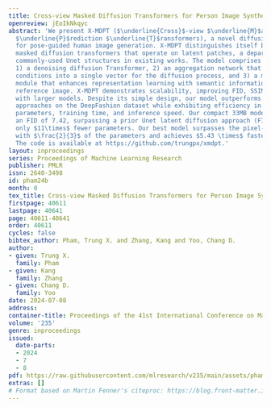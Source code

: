 ```yaml
---
title: Cross-view Masked Diffusion Transformers for Person Image Synthesis
openreview: jEoIkNkqyc
abstract: 'We present X-MDPT ($\underline{Cross}$-view $\underline{M}$asked $\underline{D}$iffusion
  $\underline{P}$rediction $\underline{T}$ransformers), a novel diffusion model designed
  for pose-guided human image generation. X-MDPT distinguishes itself by employing
  masked diffusion transformers that operate on latent patches, a departure from the
  commonly-used Unet structures in existing works. The model comprises three key modules:
  1) a denoising diffusion Transformer, 2) an aggregation network that consolidates
  conditions into a single vector for the diffusion process, and 3) a mask cross-prediction
  module that enhances representation learning with semantic information from the
  reference image. X-MDPT demonstrates scalability, improving FID, SSIM, and LPIPS
  with larger models. Despite its simple design, our model outperforms state-of-the-art
  approaches on the DeepFashion dataset while exhibiting efficiency in terms of training
  parameters, training time, and inference speed. Our compact 33MB model achieves
  an FID of 7.42, surpassing a prior Unet latent diffusion approach (FID 8.07) using
  only $11\times$ fewer parameters. Our best model surpasses the pixel-based diffusion
  with $\frac{2}{3}$ of the parameters and achieves $5.43 \times$ faster inference.
  The code is available at https://github.com/trungpx/xmdpt.'
layout: inproceedings
series: Proceedings of Machine Learning Research
publisher: PMLR
issn: 2640-3498
id: pham24b
month: 0
tex_title: Cross-view Masked Diffusion Transformers for Person Image Synthesis
firstpage: 40611
lastpage: 40641
page: 40611-40641
order: 40611
cycles: false
bibtex_author: Pham, Trung X. and Zhang, Kang and Yoo, Chang D.
author:
- given: Trung X.
  family: Pham
- given: Kang
  family: Zhang
- given: Chang D.
  family: Yoo
date: 2024-07-08
address:
container-title: Proceedings of the 41st International Conference on Machine Learning
volume: '235'
genre: inproceedings
issued:
  date-parts:
  - 2024
  - 7
  - 8
pdf: https://raw.githubusercontent.com/mlresearch/v235/main/assets/pham24b/pham24b.pdf
extras: []
# Format based on Martin Fenner's citeproc: https://blog.front-matter.io/posts/citeproc-yaml-for-bibliographies/
---
```

